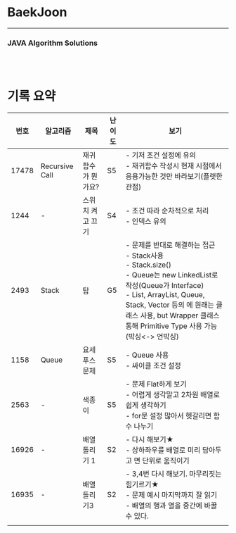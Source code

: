 # BaekJoon

----

### JAVA Algorithm Solutions
<br><br>

# 기록 요약
| 번호  | 알고리즘       | 제목               | 난이도 | 보기                                                         |
| ----- | -------------- | ------------------ | ------ | ------------------------------------------------------------ |
| 17478 | Recursive Call | 재귀함수가 뭔가요? | S5     | - 기저 조건 설정에 유의<br />- 재귀함수 작성시 현재 시점에서 응용가능한 것만 바라보기(플랫한 관점) |
| 1244  | -              | 스위치 켜고 끄기   | S4     | - 조건 따라 순차적으로 처리<br />- 인덱스 유의               |
| 2493  | Stack          | 탑                 | G5     | - 문제를 반대로 해결하는 접근<br />- Stack사용<br />- Stack.size()<br />- Queue는 new LinkedList로 작성(Queue가 Interface)<br />- List, ArrayList, Queue, Stack, Vector 등의 <E>에 원래는 클래스 사용, but Wrapper 클래스 통해 Primitive Type 사용 가능(박싱<-> 언박싱) |
| 1158  | Queue          | 요세푸스 문제      | S5     | - Queue 사용<br />- 싸이클 조건 설정                         |
| 2563  | -              | 색종이             | S5     | - 문제  Flat하게 보기<br />- 어렵게 생각말고 2차원 배열로 쉽게 생각하기<br />- for문 설정 많아서 헷갈리면 함수 나누기 |
| 16926 | -              | 배열 돌리기 1      | S2     | - 다시 해보기★<br />- 상하좌우를 배열로 미리 담아두고 면 단위로 움직이기 |
| 16935 | -              | 배열 돌리기3       | S2     | - 3,4번 다시 해보기. 마무리짓는 힘기르기★<br />- 문제 예시 마지막까지 잘 읽기<br />- 배열의 행과 열을 중간에 바꿀 수 있다. |
|       |                |                    |        |                                                              |


